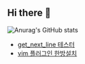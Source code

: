## Hi there 👋

<!--
**hoysong/hoysong** is a ✨ _special_ ✨ repository because its `README.md` (this file) appears on your GitHub profile.

Here are some ideas to get you started:

- 🔭 I’m currently working on ...
- 🌱 I’m currently learning ...
- 👯 I’m looking to collaborate on ...
- 🤔 I’m looking for help with ...
- 💬 Ask me about ...
- 📫 How to reach me: ...
- 😄 Pronouns: ...
- ⚡ Fun fact: ...
-->
![Anurag's GitHub stats](https://github-readme-stats-ruddy-chi-18.vercel.app/api?username=hoysong&show_icons=true&theme=radical/include_all_commits)
+ [get_next_line 테스터](https://github.com/hoysong/hoy_gnl_tester.git)
+ [vim 플러그인 한방설치](https://github.com/hoysong/hoy_gnl_tester.git)
